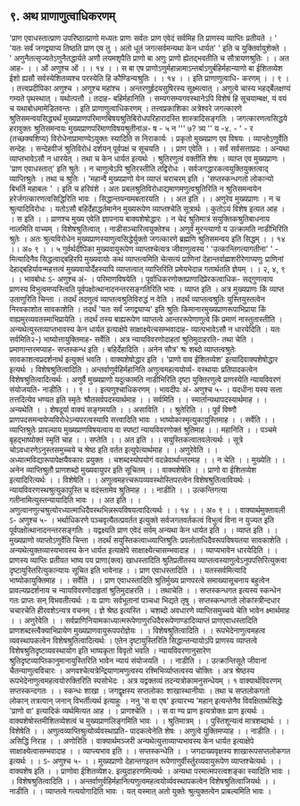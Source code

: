 ## ९. अथ प्राणाणुत्वाधिकरणम्
'प्राण एवाधस्तात्प्राण उपरिष्ठात्प्राणो मध्यतः प्राणः सर्वतः प्राण एवेदं सर्वमिह ति
प्राणस्य व्याप्तिः प्रतीयते ।
' 'यतः सर्वं जगद्व्याप्य तिष्ठति प्राण एव तु ।
अतो धूतं जगत्सर्वमन्यथा केन धार्यत' ' इति च युक्तिर्वायुशेक्ते ।
' अणुनैतत्सृज्यतेऽणुनैतद्धार्यते अणौ लयमशृपैति प्राणो बा अणुः प्राणो
ह्येतद्भवतीति च सौत्रायणश्रुतिः । । अत आह-
। । ओं अणुश्च ओं । । १४ । ।
स बा एष प्राणोऽणुर्महान्नामाऽन्तर्बाऽणुर्बहिर्महान्याणो बा ईशितव्येश ईशो ह्यसौ
सर्वस्येशितव्यश्च परस्येति हि कौण्डिन्यश्रुतिः । । १४ । । इति प्राणाणुत्वाधि-
करणम् । । ९ । ।
तत्त्वप्रदीपिका
अणुश्च । अणुश्च महांश्च । अन्तरणुर्हृदयसुषिरस्य सूक्ष्मत्वात् । अणुत्वे चास्य भहर्द्बेलक्षण्यं गम्यते
पृथस्थात् । यथोत्पत्तौ । तदाह- बहिर्महानिति । सम्यगसम्यगवस्थानेऽपि विशेषं हि सूचयाम्बक्ष, यं
वयं च यथाबोधमामेडितवन्तः । इति प्राणाणुत्वाधिकरणम् ।
तत्त्वप्रकाशिका
अत्रेश्वरे जगत्कारणे श्रुतिसमन्वयसिद्ध्यर्थं मुख्यप्राणपरिमाणबिषयश्रुतिबिरोधपरिहारादस्ति
शास्त्रादिसङ्गतिः । जगत्कारणत्वसिद्धये हरावुक्तः श्रुतिसमन्वयः मुख्यप्राणपरिमाणविषयश्रुतीनांअ- ष - ५ न ''' ७? त्र्य '' य -४. - ' - र
(तच्छक्यशिप्य)
विरोधेनाप्रामाण्येऽयुक्तः स्यादिति स निराकार्यः । प्रकृतो मुख्यप्राण एव विषयः । व्याप्तोऽणुर्वेति
सन्देहः । सन्देहवीजं श्रुतिविरोधं दर्शयन् पूर्वपक्षं च सूचयति । । प्राण एवेति । । सर्वं सर्वसत्ताप्रदः ।
अन्यथा व्याप्तभावेऽसौ न धारयेत् । तथा च केन धार्यत इत्यर्थः । श्रुतिरणुत्वं वक्तीति शेषः । व्याप्त
एव मुख्यप्राणः । 'प्राण एवाधस्तात्' इति श्रुतेः । न चाणुत्वेऽपि श्रुतिरस्तीति तद्विरोधः ।
सर्वजगद्धारकत्वयुक्तियुक्तत्वाद् व्याप्तिश्रुतेः । तथा च श्रुतिः । 'महान्वै मुख्यप्राणो येन व्याप्तं
चराचरम् इति । 'सप्तस्कन्धगतो लोकान्यो बिभर्ति महाबलः ' । इति च हरिवंशे । अतः
प्रबलश्रुतिविरोधाद्यमाणमणुत्वश्रुतिरिति न श्रुतिसमन्वयेन हरेर्जगत्कारणत्वसिद्धिरिति भावः ।
सिद्धान्तयन्यमबतारयति । । अत इति । । अणुरेव मुख्यप्राणः । न च श्रुत्यादिविरोधः । यतोऽसौ
बहिर्देहाद्धर्तमानेन मुख्यरूपेण व्याप्तश्चेति सूत्रार्थः । कुतोऽयं विशेष इत्यत आह । । स इति । । प्राणश्च
मुख्य एवेति ज्ञापनाय बाक्यशेषोद्धारः । न चेदं श्रुतिमात्रं सयुक्तिकश्रुतिबाधनाय नालमिति वाच्यम् ।
विशेषश्रुतित्वात् । नाडीसञ्चारित्वयुक्तेश्च । अणुर्वं मुरन्त्याणो य उत्क्रामति नाडीभिरिति श्रुतेः । अतः
श्रुत्यविरोधेन मुख्यप्राणस्याणुत्वसिद्धेर्युक्तो जगत्कारणे ब्रह्मणि श्रुतिसमन्वय इति
सिद्धम् । । १४ ।। अ० ९ । ।
५
गुर्वर्थदीपिका
मुख्यवायुरूपेण व्याप्तश्चेत्यत्र जीवाणुत्वस्य ' 'उत्कान्तिगत्यागतीना' ' - मित्यादिनैव
सिद्धत्वाद्बहिरपि मुख्यवायोः कथं व्याप्तत्वमिति चेत्सत्यं प्राणिनां देहान्तर्वाह्मशरीरेणाप्यणुः
प्राणिनां देहाद्बहिर्यावन्महत्तत्वं मुख्यवायोर्देहस्यापि व्याप्तत्वात् व्याप्तिरिति प्रमेयभेदान्न गतार्थतति
ज्ञेयम् । । २, ४, ९ । ।
भावबोधः
ऽ- अणुश्च अं- । परिमाणविषयेति । पूर्वाधिकरणोक्तप्राणादिप्रेरकत्वाधिक- सद्गुणत्वाय
प्राणस्य विभुत्वमप्यस्त्विति पूर्वपक्षोत्थानादनन्तरसङ्गतिरिति भावः । व्याप्त इति । अत्र
मुख्यप्राणः किं व्याप्त उताणुरिति चिन्ता । तदर्थं तदणुत्वं व्याप्तत्वश्रुतिविरुद्धं न वेति । तदर्थं
व्याप्तत्वश्रुतिः युस्तियुस्तत्वेन निरवकाशोत सावकाशेति । तदर्थं 'यतः सर्वं जगद्व्याप्य' इति
श्रुतिः किमानारमुख्यप्राणरूपाभिप्राया किं वाह्यमुरव्यवतस्माभिप्रायेति । तदर्थं तस्य बाह्यरूपेण
व्याप्तत्वे आन्तररूपेणाणुत्वे किं प्रमाणं नास्तुतास्तीति । अन्यथेत्युस्तव्याप्तभावस्य केन धार्यत
इत्याक्षेपे साक्षाक्ष्येत्चसम्भवादाह- व्यात्पभावेऽसौ न धारयेदिति । यतः सर्वमिति२-)
भाष्योत्तायुक्तिमाह- सर्वेति । अत्र न्यायविवरणोदाहतां श्रुतिमुदाहरति- तथा चेति ।
प्रमाणान्तरमप्याह- सप्तस्कन्ध इति । बहिर्देहादिति । अनेन सौत्र' श्रः शब्दो व्याप्तत्वश्रुतेः
सावकाशत्वप्रदर्शनार्थ इत्युक्तं भवति । वाक्यशेषोद्धार इति । 'प्राणो वाव ईशितव्येश'
इत्यादिवाक्यशेषोद्धार इत्यर्थः । विशेषश्रुतित्वादिति । अन्तर्वाणुर्वहिर्महानिति अणुत्वमहत्ययोर्व्य-
वस्थायाः प्रतिपादकत्वेन विशेषश्रुतित्वादित्यर्थः । अणुर्वै मुख्यप्राणो यदुत्कामति नाडीभिरिति
दृष्टा युक्तिरणुत्वे प्राणस्येति न्यायविवरणं संयोजयति- नाडीति । । ९ । । इत्यणुश्चाधिकरणम् ।
भावदीपः
अं- अणुश्च ५- । यदधीना यस्य सत्ता तत्तदित्येव भण्यत इति स्मृतेः श्रौतसर्वपदस्यार्थमाह । ।
सर्वमिति । । स्मार्तान्यथापदस्यार्थमाह । । अन्यथेति । । शेषदूर्या वाक्यं सङ्गमयति । । असाविति । ।
श्रुतेरिति । । पूर्वं विष्णौ प्राणपदसमन्वयेप्यविरोधेऽन्यपरत्वस्यापि सत्त्वादिति भावः ।
भाष्योकास्मृत्युकायुस्तिमाह । । सर्वेति । । व्याप्तिश्रुतेः प्रावल्याय मुख्यप्राणविषयत्वाय वा स्पष्टां
न्यायविवरणोक्तं श्रुतिमाह । । महानिति । । पञ्चमे बृहद्भाष्योक्तं स्मृतिं चाह । । सप्तेति । । अत
इति । । सयुस्तिकत्वातवलेत्यर्थः । सूत्रे चोऽवधारणेऽनुस्तसमुच्चये च श्रेष्ठ इति वर्तत
इत्युपेत्यार्थमाह । । अणुरेवेति । । अध्यात्मविद्यारूपापेक्षयैवकारः प्रयुक्तः । चशब्दस्योपयोगं
वदन्नेवार्थान्तरमाह । । न चेति । । मुख्येति । । अनेन व्याप्तिश्रुतौ प्राणशब्दो मुख्यवायुपर इति
सूचितम् । । वाक्यशेषेति । । प्राणो वा ईशितव्येश इत्यादिरित्यर्थः । । विशेषेति । ।
अणुत्वमहत्त्चरूपव्यवस्थोस्तिपरत्वेन विशेषश्रुतित्वावियर्थः । न्यायविवरणस्थश्रुत्युकापुस्ति च
वदंस्तामेव श्रुतिमाह । । नाडीति । । उत्कन्तिगत्या गतीनामित्युस्तन्यायादिति भावः । । अत इति । ।
अणुत्वानणुत्चश्रुत्योरध्यात्माधिदैवस्थभिन्नरूपविषयत्वादित्यर्थः । । १४ । । अ० ९ । ।
वाक्यार्थमुक्तावली
ऽ- अणुश्च ५- । भर्थाधिकरणे पञ्चवृत्यैतत्प्रवर्तत इत्युक्ते सर्वजगतवर्तकत्वं विभुत्वं विना न
युज्यत इति पूर्वपक्षोत्थानादनन्तरसङ्गतिः । यद्वक्ष्यति प्राण एवेदं सर्वम् अन्यथा केन धार्यत इति । ।
व्याप्त इति । । मुख्यप्राणो व्याप्तोऽणुर्वेति चिन्ता । तदर्थं सयुस्तिकत्वाध्व्याप्तिश्रुतिः
प्रवलोताधिदैवरूपविषयतया सावकाशेति । अन्यथेत्युक्तव्यास्यभावस्य केन धार्यत इत्याक्षेपे
साक्षाक्ष्येत्चासम्भवादाह । । व्याप्यभावेन धारयेदिति । । प्राणस्य व्याप्तिः प्रतीयत भाष्य पय प्राणा(क्त्व)
खाधस्तादिति श्रुतिप्रतीतस्य व्याप्तत्वस्याणुत्वेऽनुपपत्तिरित्युक्त्वा दृष्टायुस्तिरित्युकान्यायः सूचित
इति भावेनाह । । प्राण एवाधस्तादिति । । यतस्सर्वमित्यादि भाष्योकायुक्तिमाह । । सर्वेति । । प्राण
एवाधस्तादिति श्रुतिर्मुख्य प्राणपरत्वे समाख्यासूचनाय बहुत्वेन प्रावल्यप्रदर्शनाय च
न्यायविवरणोदाहृतां श्रुतिमुदाहरति । । तथाचेति । । सप्तस्कन्धगत इत्यस्य स्कन्धेन गतः प्राप्तः सन्
विभवतीत्यर्थः । यः प्राणः सर्वभूतानां पञ्चधा भिद्यते तृषु । सप्तस्कन्धगतो लोकांस्त्रीन्दधार
चचारचेति हीरवशेऽन्यत्र वचनम् । ज्ञे श्रेष्ठ इत्यस्ति । चशब्दो अवधारणे व्याप्तिसमुच्चये चेति
भावेन क्ष्मार्थमाह । । अणुरेवेति । । सर्वप्राणिनियामकाध्यात्मरूपेणाणुरधिदैवरूपेणाण्डादिव्याप्तं
प्राणएवाधस्तादिति प्राणशब्दस्त्वैक्याभिप्रायेण मुख्यप्राणवायुरूपपरोज्ञेयः । । विशेषश्रुतित्वादिति
। । रूपभेदेनाणुत्वमहत्व व्यवस्थापकत्वेन विशेषश्रुतित्वादित्यर्थः । एतेन दृष्टायुस्तिरिति
सिद्धान्तन्यायोऽपि प्राणस्य व्याप्तत्वे विशेषश्रुतिदृष्टव्यवस्थायोग इति भाष्यकृता विवृतो भवति ।
न्यायविवरणानुसारेण श्रुतिदृष्टव्याप्तिकानुमानायुस्तिरिति भावेन न्यायं संयोजयति । । नाडीति । ।
उत्क्रान्तिसूते जीवानां चैतन्याणुत्वविचारः । अणवश्चेत्यत्रेन्द्रियाणामणुत्वस्य रश्मिभिर्व्याप्तत्वस्य
चोक्तिः । अत्र श्रेष्ठस्य रूपभेदेनाणुत्वमहत्वयोरुक्तिरिति स्पसोभेदः । अत्र यद्वक्तव्यं
तदन्यत्रोकामनुसन्धेयम् । १
वाक्यार्थविवरणम्
सप्तस्कन्दगतः । । स्कन्धः शाखा । जगद्वृक्षस्य सप्तलोकाः शाखास्थानीयाः । तथा च
सप्तलोकगतो लोकान् तत्रत्यान् जनान् विभर्तीत्यर्थ इत्याहुः । ननु 'स वा एष' इत्यारभ्य 'महान्
इत्यन्तेनैव विवक्षितार्थसिद्धेः 'प्राणो वा' इत्यादिकं व्यर्थमित्यत आह । । प्राणश्चेति । । स वा ण्य
प्राण इत्यत्रोक्तः प्राण इत्यर्थः । वाक्यशेषोस्तमीशितव्येशत्वं च मुख्यप्राणलिङ्गमिति भावः । ।
श्रुतिमात्रम् । । पुस्तिशून्यत्वं मात्रशब्दार्थः । । विशेषेति । । अणुत्वव्याप्तिश्रुत्योर्व्यवस्थाप्रति-
पादकत्वेनेति शेषः । अणुत्वे युक्तिमप्याह । । नाडीति । । असिद्धिं निराह । । अणोरिति ।
वाक्यार्थमञ्जरी
अन्यथेत्युत्ताव्याप्यभावस्य केन धार्यत इत्याक्षेपे साक्षाक्ष्येत्वासम्भवादाह । । व्याप्त्यभाव इति । ।
सप्तस्कन्धेति । । जगदाख्यवृक्षस्य शाखारूपसप्तलोकगत इत्यर्थः । । ऽ- अणुश्च ५- । । मुख्यप्राणो
देहान्तगइतन रूपेणाणुर्वीर्स्तुरव्यवायुरूपेण व्याप्तश्चेत्यर्थः । । वाक्यशेष इति । । प्राणोवा ईशितव्येश२.
इत्युदाहरणमित्यर्थः । अन्यथा परमात्मपरत्वशङ्का स्यादिति भावः । । विशेषश्रुतित्वादिति । ।
अन्तर्वाणुर्वहिर्महानित्यणुत्वमहत्वयोर्व्यवस्थापकत्वेन विशेषश्रुतित्वाजियर्थः । । नाडीति । । व्याप्तत्वे
गत्ययोगादिति भावः । यत् यस्मात् अतो युक्तेः श्रुत्युक्तत्वेन प्राबल्यमिति भावः ।
 